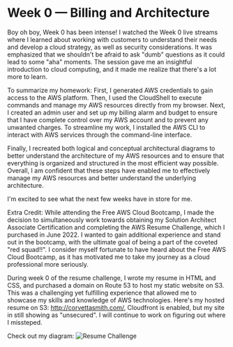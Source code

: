# Week 0 — Billing and Architecture
Boy oh boy, Week 0 has been intense! I watched the Week 0 live streams where I learned about working with customers to understand their needs and develop a cloud strategy, as well as security considerations. It was emphasized that we shouldn't be afraid to ask "dumb" questions as it could lead to some "aha" moments. The session gave me an insightful introduction to cloud computing, and it made me realize that there's a lot more to learn.

To summarize my homework: First, I generated AWS credentials to gain access to the AWS platform. Then, I used the CloudShell to execute commands and manage my AWS resources directly from my browser. Next, I created an admin user and set up my billing alarm and budget to ensure that I have complete control over my AWS account and to prevent any unwanted charges. To streamline my work, I installed the AWS CLI to interact with AWS services through the command-line interface.

Finally, I recreated both logical and conceptual architectural diagrams to better understand the architecture of my AWS resources and to ensure that everything is organized and structured in the most efficient way possible. Overall, I am confident that these steps have enabled me to effectively manage my AWS resources and better understand the underlying architecture.

I'm excited to see what the next few weeks have in store for me.








Extra Credit: 
While attending the Free AWS Cloud Bootcamp, I made the decision to simultaneously work towards obtaining my Solution Architect Associate Certification and completing the AWS Resume Challenge, which I purchased in June 2022. I wanted to gain additional experience and stand out in the bootcamp, with the ultimate goal of being a part of the coveted "red squad!!". I consider myself fortunate to have heard about the Free AWS Cloud Bootcamp, as it has motivated me to take my journey as a cloud professional more seriously.

During week 0 of the resume challenge, I wrote my resume in HTML and CSS, and purchased a domain on Route 53 to host my static website on S3. This was a challenging yet fulfilling experience that allowed me to showcase my skills and knowledge of AWS technologies. 
Here's my hosted resume on S3: http://corvettasmith.com/, Cloudfront is enabled, but my site in still showing as "unsecured". I will continue to work on figuring out where I missteped. 

Check out my diagram: ![Resume Challenge ](https://user-images.githubusercontent.com/22455730/218944647-eb3f1e2d-086b-4c49-aee2-22f2652e6b17.jpeg)
